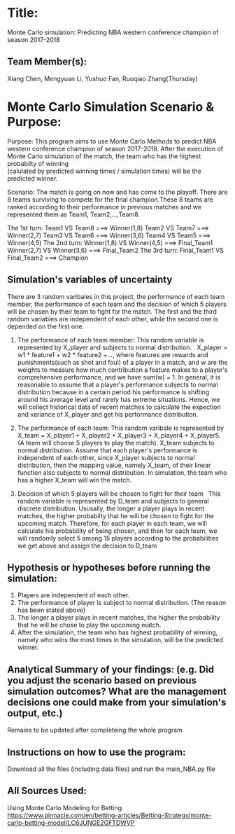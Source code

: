 
# Title: 
Monte Carlo simulation: Predicting NBA western conference champion of season 2017-2018

## Team Member(s):
Xiang Chen, Mengyuan Li, Yushuo Fan, Ruoqiao Zhang(Thursday)

# Monte Carlo Simulation Scenario & Purpose:
Purpose: This program aims to use Monte Carlo Methods to predict NBA western conference champion of season 2017-2018.
         After the execution of Monte Carlo simulation of the match, the team who has the highest probabilty of winning  
         (calulated by predicted winning times / simulation times) will be the predicted winner.

Scenario: The match is going on now and has come to the playoff. There are 8 teams surviving to compete for the final
          champion.These 8 teams are ranked according to their performance in previous matches and we represented them as
          Team1, Team2,...,Team8.

The 1st turn: Team1 VS Team8 ===> Winner(1,8)
              Team2 VS Team7 ===> Winner(2,7)
              Team3 VS Team6 ===> Winner(3,6)
              Team4 VS Team5 ===> Winner(4,5)
The 2nd turn: Winner(1,8) VS Winner(4,5) ===> Final_Team1
              Winner(2,7) VS Winner(3,6) ===> Final_Team2
The 3rd turn: Final_Team1 VS Final_Team2 ===> Champion
          

## Simulation's variables of uncertainty

There are 3 random varibales in this project, the performance of each team member, the performance of each team and the decision of which 5 players will be chosen by their team to fight for the match. The first and the third random variables are independent of each other, while the second one is depended on the first one.

1. The performance of each team member: 
   This random variable is represented by X_player and subjects to normal distribution.
   X_player = w1 * feature1 + w2 * feature2 +..., where features are rewards and punishments(such as shot and foul) of a player in a match, and w are the weights to measure how much contribution a feature makes to a player's comprehensive performance, and we have sum(w) = 1.
   In general, it is reasonable to assume that a player's performance subjects to normal distribution because in a certain period his performance is shifting around his average level and rarely has extreme situations. Hence, we will collect historical data of recent matches to calculate the expection and variance of X_player and get his performance distribution.

2. The performance of each team:
  This random varibale is represented by X_team = X_player1 + X_player2 + X_player3 + X_player4 + X_player5. (A team will choose 5 players to play the match). X_team subjects to normal distribution.
  Assume that each player's performance is independent of each other, since X_player subjects to normal distribution, then the mapping value, namely X_team, of their linear function also subjects to normal distribution.
  In simulation, the team who has a higher X_team will win the match.

3. Decision of which 5 players will be chosen to fight for their team
   This random variable is represented by D_team and subjects to general discrete distribution.
   Ususally, the longer a player plays in recent matches, the higher probabilty that he will be chosen to fight for the upcoming match. Therefore, for each player in each team, we will calculate his probability of being chosen, and then for each team, we will randomly select 5 among 15 players according to the probabilities we get above and assign the decision to D_team

## Hypothesis or hypotheses before running the simulation:
1. Players are independent of each other.
2. The performance of player is subject to normal distribution. (The reason has been stated above)
3. The longer a player plays in recent matches, the higher the probability that he will be chose to play the upcoming match.
4. After the simulation, the team who has highest probability of winning, namely who wins the most times in the simulation, will be the predicted winner.

## Analytical Summary of your findings: (e.g. Did you adjust the scenario based on previous simulation outcomes?  What are the management decisions one could make from your simulation's output, etc.)
Remains to be updated after completeing the whole program

## Instructions on how to use the program:
Download all the files (including data files) and run the main_NBA.py file

## All Sources Used:
Using Monte Carlo Modeling for Betting. https://www.pinnacle.com/en/betting-articles/Betting-Strategy/monte-carlo-betting-model/LC6JUNGE2GFTDWVP

